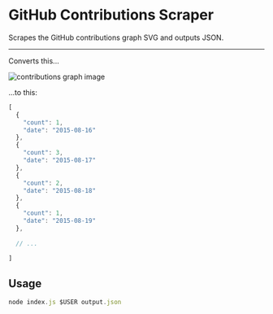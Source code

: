 # GitHub Contributions Scraper

Scrapes the GitHub contributions graph SVG and outputs JSON.

***

Converts this...

![contributions graph image](https://cloud.githubusercontent.com/assets/1848368/17843037/724ca8b0-67f7-11e6-9b59-c7eae0024578.png)

...to this:

```javascript
[
  {
    "count": 1,
    "date": "2015-08-16"
  },
  {
    "count": 3,
    "date": "2015-08-17"
  },
  {
    "count": 2,
    "date": "2015-08-18"
  },
  {
    "count": 1,
    "date": "2015-08-19"
  },
  
  // ...

]
```



## Usage

```javascript
node index.js $USER output.json
```
